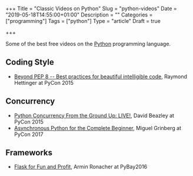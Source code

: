 +++
Title = "Classic Videos on Python"
Slug = "python-videos"
Date = "2019-05-18T14:55:00+01:00"
Description = ""
Categories = ["programming"]
Tags = ["python"]
Type = "article"
Draft = true

+++

Some of the best free videos on the [Python](https://www.python.org/) programming language.

<!--more-->

## Coding Style

- [Beyond PEP 8 -- Best practices for beautiful intelligible code](https://youtu.be/wf-BqAjZb8M), Raymond Hettinger at PyCon 2015

## Concurrency

- [Python Concurrency From the Ground Up: LIVE!](https://youtu.be/MCs5OvhV9S4), David Beazley at PyCon 2015
- [Asynchronous Python for the Complete Beginner](https://youtu.be/iG6fr81xHKA), Miguel Grinberg at PyCon 2017

## Frameworks

- [Flask for Fun and Profit](https://youtu.be/1ByQhAM5c1I), Armin Ronacher at PyBay2016
